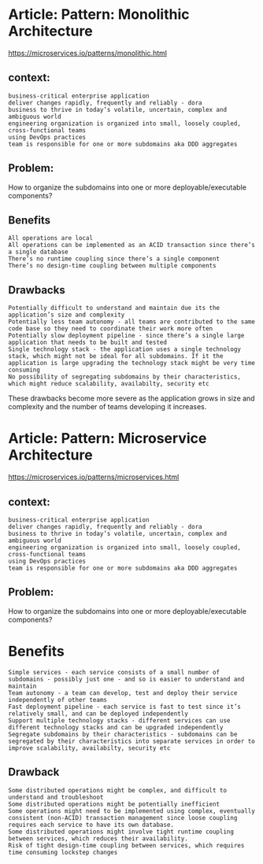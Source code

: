 
# Article: Pattern: Monolithic Architecture
 https://microservices.io/patterns/monolithic.html

## context:
    business-critical enterprise application
    deliver changes rapidly, frequently and reliably - dora
    business to thrive in today’s volatile, uncertain, complex and ambiguous world
    engineering organization is organized into small, loosely coupled, cross-functional teams
    using DevOps practices
    team is responsible for one or more subdomains aka DDD aggregates

## Problem: 
How to organize the subdomains into one or more deployable/executable components?

## Benefits
    All operations are local
    All operations can be implemented as an ACID transaction since there’s a single database
    There’s no runtime coupling since there’s a single component
    There’s no design-time coupling between multiple components

## Drawbacks
    Potentially difficult to understand and maintain due its the application’s size and complexity
    Potentially less team autonomy - all teams are contributed to the same code base so they need to coordinate their work more often
    Potentially slow deployment pipeline - since there’s a single large application that needs to be built and tested
    Single technology stack - the application uses a single technology stack, which might not be ideal for all subdomains. If it the application is large upgrading the technology stack might be very time consuming
    No possibility of segregating subdomains by their characteristics, which might reduce scalability, availabilty, security etc

These drawbacks become more severe as the application grows in size and complexity and the number of teams developing it increases.



# Article: Pattern: Microservice Architecture
 https://microservices.io/patterns/microservices.html

## context:
    business-critical enterprise application
    deliver changes rapidly, frequently and reliably - dora
    business to thrive in today’s volatile, uncertain, complex and ambiguous world
    engineering organization is organized into small, loosely coupled, cross-functional teams
    using DevOps practices
    team is responsible for one or more subdomains aka DDD aggregates

## Problem: 
How to organize the subdomains into one or more deployable/executable components?

# Benefits
    Simple services - each service consists of a small number of subdomains - possibly just one - and so is easier to understand and maintain
    Team autonomy - a team can develop, test and deploy their service independently of other teams
    Fast deployment pipeline - each service is fast to test since it’s relatively small, and can be deployed independently
    Support multiple technology stacks - different services can use different technology stacks and can be upgraded independently
    Segregate subdomains by their characteristics - subdomains can be segregated by their characteristics into separate services in order to improve scalability, availabilty, security etc

## Drawback
    Some distributed operations might be complex, and difficult to understand and troubleshoot
    Some distributed operations might be potentially inefficient
    Some operations might need to be implemented using complex, eventually consistent (non-ACID) transaction management since loose coupling requires each service to have its own database.
    Some distributed operations might involve tight runtime coupling between services, which reduces their availability.
    Risk of tight design-time coupling between services, which requires time consuming lockstep changes
